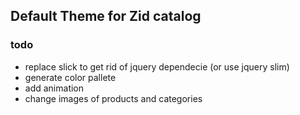 ## Default Theme for Zid catalog

### todo
- replace slick to get rid of jquery dependecie (or use jquery slim)
- generate color pallete
- add animation
- change images of products and categories